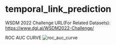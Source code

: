 # temporal_link_prediction

WSDM 2022 Challenge URL(For Related Datasets): https://www.dgl.ai/WSDM2022-Challenge/


ROC AUC CURVE
![roc_auc_curve](https://github.com/user-attachments/assets/a6adfc97-2c6c-4c83-a9f5-986c76d6b5e2)
